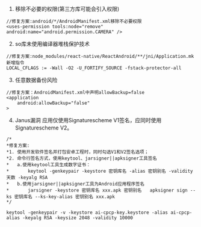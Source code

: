 1. 移除不必要的权限(第三方库可能会引入权限)   
```
//修复方案:android/*/AndroidManifest.xml移除不必要权限
<uses-permission tools:node="remove" android:name="android.permission.CAMERA" />

```
2. so库未使用编译器堆栈保护技术
```
//修复方案:node_modules/react-native/ReactAndroid/**/jni/Application.mk新增指令
LOCAL_CFLAGS := -Wall -O2 -U_FORTIFY_SOURCE -fstack-protector-all
```
3. 任意数据备份风险
```
//修复方案：AndroidManifest.xml中声明allowBackup=false
<application
    android:allowBackup="false"
>
```
4. Janus漏洞
应用仅使用Signaturescheme V1签名，应同时使用Signaturescheme V2。
```
/*
*修复方案:
*1. 使用开发软件签名并打包安卓工程时，同时勾选V1和V2签名选项；
*2. 命令行签名方式，使用keytool、jarsigner||apksigner工具签名
*   a.使用keytool工具生成数字证书：   
*       keytool -genkeypair -keystore 密钥库名 -alias 密钥别名 -validity 天数 -keyalg RSA 
*   b.使用jarsigner||apksigner工具为Android应用程序签名   
*       jarsigner -keystore 密钥库名 xxx.apk 密钥别名   apksigner sign --ks 密钥库名 --ks-key-alias 密钥别名 xxx.apk
*/

keytool -genkeypair -v -keystore ai-cpcp-key.keystore -alias ai-cpcp-alias -keyalg RSA -keysize 2048 -validity 10000
```


